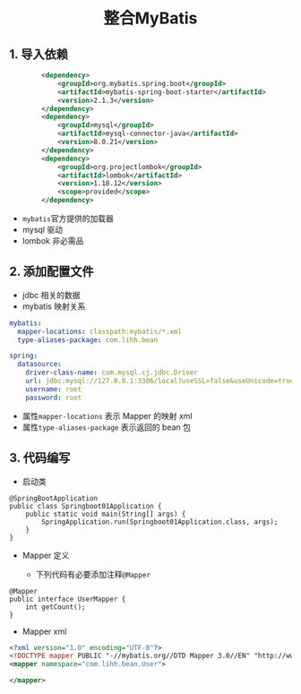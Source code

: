 <h1 align = "center">整合MyBatis</h1>

## 1. 导入依赖

```xml
        <dependency>
            <groupId>org.mybatis.spring.boot</groupId>
            <artifactId>mybatis-spring-boot-starter</artifactId>
            <version>2.1.3</version>
        </dependency>
        <dependency>
            <groupId>mysql</groupId>
            <artifactId>mysql-connector-java</artifactId>
            <version>8.0.21</version>
        </dependency>
        <dependency>
            <groupId>org.projectlombok</groupId>
            <artifactId>lombok</artifactId>
            <version>1.18.12</version>
            <scope>provided</scope>
        </dependency>
```

- `mybatis`官方提供的加载器
- mysql 驱动
- lombok 非必需品

## 2. 添加配置文件

- jdbc 相关的数据
- mybatis 映射关系

```yml
mybatis:
  mapper-locations: classpath:mybatis/*.xml
  type-aliases-package: com.lihh.bean

spring:
  datasource:
    driver-class-name: com.mysql.cj.jdbc.Driver
    url: jdbc:mysql://127.0.0.1:3306/local?useSSL=false&useUnicode=true&characterEncoding=UTF-8&serverTimezone=Asia/Shanghai&allowPublicKeyRetrieval=true
    username: root
    password: root
```

- 属性`mapper-locations` 表示 Mapper 的映射 xml
- 属性`type-aliases-package` 表示返回的 bean 包

## 3. 代码编写

- 启动类

```shell
@SpringBootApplication
public class Springboot01Application {
    public static void main(String[] args) {
        SpringApplication.run(Springboot01Application.class, args);
    }
}
```

- Mapper 定义

  - 下列代码有必要添加注释`@Mapper`

```shell
@Mapper
public interface UserMapper {
    int getCount();
}
```

- Mapper xml

```xml
<?xml version="1.0" encoding="UTF-8"?>
<!DOCTYPE mapper PUBLIC "-//mybatis.org//DTD Mapper 3.0//EN" "http://www.mybatis.org/dtd/mybatis-3-mapper.dtd">
<mapper namespace="com.lihh.bean.User">

</mapper>
```

